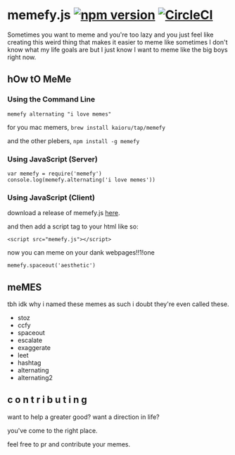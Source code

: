 # memefy.js [![npm version](https://badge.fury.io/js/memefy.svg)](https://badge.fury.io/js/memefy) [![CircleCI](https://circleci.com/gh/Kaioru/memefy.js.svg?style=svg)](https://circleci.com/gh/Kaioru/memefy.js)
Sometimes you want to meme and you're too lazy and you just feel like creating this weird thing that makes it easier to meme like sometimes I don't know what my life goals are but I just know I want to meme like the big boys right now.

## hOw tO MeMe
### Using the Command Line
```
memefy alternating "i love memes"
```
for you mac memers, `brew install kaioru/tap/memefy`

and the other plebers, `npm install -g memefy`
### Using JavaScript (Server)
```
var memefy = require('memefy')
console.log(memefy.alternating('i love memes'))
```
### Using JavaScript (Client)
download a release of memefy.js [here](https://github.com/Kaioru/memefy.js/releases).

and then add a script tag to your html like so:
```
<script src="memefy.js"></script>
```
now you can meme on your dank webpages!!1!one
```
memefy.spaceout('aesthetic')
```

## meMES
tbh idk why i named these memes as such i doubt they're even called these.
* stoz
* ccfy
* spaceout
* escalate
* exaggerate
* leet
* hashtag
* alternating
* alternating2

## c o n t r i b u t i n g
want to help a greater good? want a direction in life?

you've come to the right place.

feel free to pr and contribute your memes.
